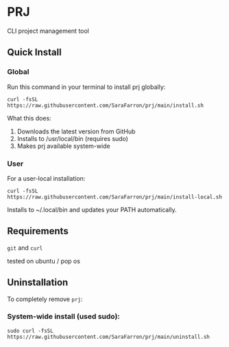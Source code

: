 # PRJ
CLI project management tool

## Quick Install

### Global
Run this command in your terminal to install prj globally:

```shell
curl -fsSL https://raw.githubusercontent.com/SaraFarron/prj/main/install.sh
```

What this does:
1. Downloads the latest version from GitHub
2. Installs to /usr/local/bin (requires sudo)
3. Makes prj available system-wide

### User
For a user-local installation:

```shell
curl -fsSL https://raw.githubusercontent.com/SaraFarron/prj/main/install-local.sh
```
Installs to ~/.local/bin and updates your PATH automatically.

## Requirements
`git` and `curl`

tested on ubuntu / pop os

## Uninstallation

To completely remove `prj`:

### System-wide install (used sudo):
```shell
sudo curl -fsSL https://raw.githubusercontent.com/SaraFarron/prj/main/uninstall.sh
```
